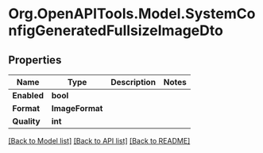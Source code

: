 # Org.OpenAPITools.Model.SystemConfigGeneratedFullsizeImageDto

## Properties

Name | Type | Description | Notes
------------ | ------------- | ------------- | -------------
**Enabled** | **bool** |  | 
**Format** | **ImageFormat** |  | 
**Quality** | **int** |  | 

[[Back to Model list]](../../README.md#documentation-for-models) [[Back to API list]](../../README.md#documentation-for-api-endpoints) [[Back to README]](../../README.md)

